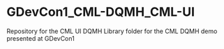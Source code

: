 # GDevCon1_CML-DQMH_CML-UI
Repository for the CML UI DQMH Library folder for the CML DQMH demo presented at GDevCon1

